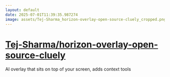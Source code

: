 ```yaml
---
layout: default
date: 2025-07-01T11:39:35.987274
image: assets/Tej-Sharma_horizon-overlay-open-source-cluely_cropped.png
---
```


# [Tej-Sharma/horizon-overlay-open-source-cluely](https://github.com/Tej-Sharma/horizon-overlay-open-source-cluely)

AI overlay that sits on top of your screen, adds context tools

